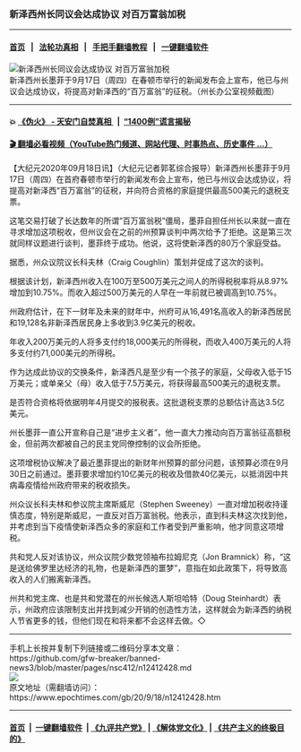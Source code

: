 ### 新泽西州长同议会达成协议 对百万富翁加税
------------------------

#### [首页](https://github.com/gfw-breaker/banned-news3/blob/master/README.md) &nbsp;&nbsp;|&nbsp;&nbsp; [法轮功真相](https://github.com/begood0513/basic/blob/master/README.md)  &nbsp;&nbsp;|&nbsp;&nbsp; [手把手翻墙教程](https://github.com/gfw-breaker/guides/wiki)  &nbsp;&nbsp;|&nbsp;&nbsp; [一键翻墙软件](https://github.com/gfw-breaker/nogfw/blob/master/README.md)  



<div><img alt="新泽西州长同议会达成协议 对百万富翁加税" class="attachment-djy_600_400 size-djy_600_400 wp-post-image" src="https://i.epochtimes.com/assets/uploads/2020/09/Murphy2-600x400.png"/>
<div class="caption">
 新泽西州长墨菲于9月17日（周四）在春顿市举行的新闻发布会上宣布，他已与州议会达成协议，将提高对新泽西的“百万富翁”的征税。（州长办公室视频截图）
</div></div><hr/>

#### 💥 [《伪火》 - 天安门自焚真相 ](http://158.247.195.190:10000/videos/blog/weihuo.html)&nbsp; |&nbsp; [“1400例”谎言揭秘  ](http://158.247.195.190:10000/videos/blog/jiexi1400.html)

#### [ 🎬  翻墙必看视频（YouTube热门频道、网站代理、时事热点、历史事件 ...）](https://github.com/gfw-breaker/links/blob/master/banned.md)

<div><p>
 【大纪元2020年09月18日讯】（大纪元记者郭茗综合报导）新泽西州长墨菲于9月17日（周四）在首府春顿市举行的新闻发布会上宣布，他已与州议会达成协议，将提高对新泽西“百万富翁”的征税，并向符合资格的家庭提供最高500美元的退税支票。
</p>
<p>
 这笔交易打破了长达数年的所谓“百万富翁税”僵局，墨菲自担任州长以来就一直在寻求增加这项税收，但州议会在之前的州预算谈判中两次给予了拒绝。这是第三次就同样议题进行谈判，墨菲终于成功。他说，这将使新泽西的80万个家庭受益。
</p>
<p>
 据悉，州众议院议长科夫林（Craig Coughlin）策划并促成了这次的谈判。
</p>
<p>
 根据该计划，新泽西州收入在100万至500万美元之间人的所得税税率将从8.97%增加到10.75%。而收入超过500万美元的人早在一年前就已被调高到10.75%。
</p>
<p>
 州政府估计，在下一财年及未来的财年中，州府可从16,491名高收入的新泽西居民和19,128名非新泽西居民身上多收到3.9亿美元的税收。
</p>
<p>
 年收入200万美元的人将多支付约18,000美元的所得税，而收入400万美元的人将多支付约71,000美元的所得税。
</p>
<p>
 作为达成此协议的交换条件，新泽西凡是至少有一个孩子的家庭，父母收入低于15万美元；或单亲父（母）收入低于7.5万美元，将获得最高500美元的退税支票。
</p>
<p>
 是否符合资格将依据明年4月提交的报税表。这批退税支票的总额估计高达3.5亿美元。
</p>
<p>
 州长墨菲一直公开宣称自己是“进步主义者”，他一直大力推动向百万富翁征高额税金，但前两次都被自己的民主党同僚控制的议会所拒绝。
</p>
<p>
 这项增税协议解决了最近墨菲提出的新财年州预算的部分问题，该预算必须在9月30日之前通过。墨菲要求增加约10亿美元的税收及借款40亿美元，以抵消因中共病毒疫情给州政府带来的税收损失。
</p>
<p>
 州众议长科夫林和参议院主席斯威尼（Stephen Sweeney）一直对增加税收持谨慎态度，特别是斯威尼，一直反对百万富翁税。他表示，直到科夫林这次找到他，并考虑到当下疫情使新泽西众多的家庭和工作者受到严重影响，他才同意这项增税。
</p>
<p>
 共和党人反对该协议，州众议院少数党领袖布拉姆尼克（Jon Bramnick）称，“这是送给佛罗里达经济的礼物，也是新泽西的噩梦”，意指在如此政策下，将导致高收入的人们搬离新泽西。
</p>
<p>
 州共和党主席、也是共和党潜在的州长候选人斯坦哈特（Doug Steinhardt）表示，州政府应该限制支出并找到减少开销的创造性方法，这样就会为新泽西的纳税人节省更多的钱，但他们现在和将来都不会这样去做。◇
</p>
</div>
<hr/>
手机上长按并复制下列链接或二维码分享本文章：<br/>
https://github.com/gfw-breaker/banned-news3/blob/master/pages/nsc412/n12412428.md <br/>
<a href='https://github.com/gfw-breaker/banned-news3/blob/master/pages/nsc412/n12412428.md'><img src='https://github.com/gfw-breaker/banned-news3/blob/master/pages/nsc412/n12412428.md.png'/></a> <br/>
原文地址（需翻墙访问）：https://www.epochtimes.com/gb/20/9/18/n12412428.htm


------------------------
#### [首页](https://github.com/gfw-breaker/banned-news3/blob/master/README.md) &nbsp;|&nbsp; [一键翻墙软件](https://github.com/gfw-breaker/nogfw/blob/master/README.md) &nbsp;| [《九评共产党》](https://github.com/gfw-breaker/9ping.md/blob/master/README.md#九评之一评共产党是什么) | [《解体党文化》](https://github.com/gfw-breaker/jtdwh.md/blob/master/README.md) | [《共产主义的终极目的》](https://github.com/gfw-breaker/gczydzjmd.md/blob/master/README.md)


<img src='http://gfw-breaker.win/banned-news3/pages/nsc412/n12412428.md' width='0px' height='0px'/>
